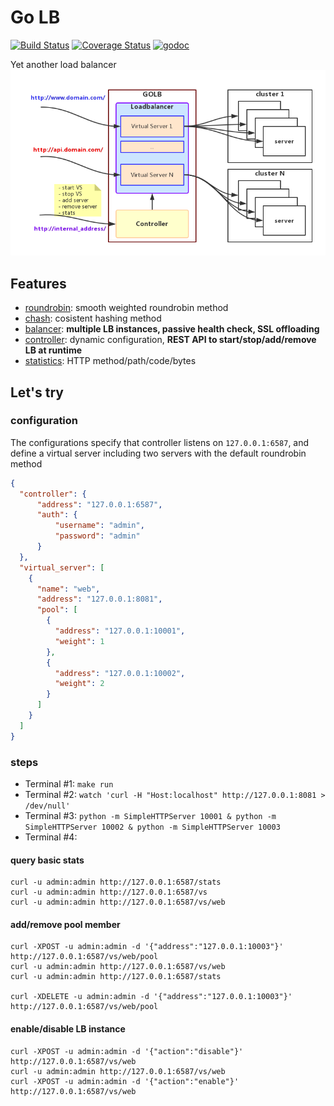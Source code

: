 # Go LB
[![Build Status](https://travis-ci.org/onestraw/golb.svg?branch=master)](https://travis-ci.org/onestraw/golb)
[![Coverage Status](https://coveralls.io/repos/github/onestraw/golb/badge.svg?branch=master)](https://coveralls.io/github/onestraw/golb?branch=master)
[![godoc](https://godoc.org/github.com/onestraw/golb?status.svg)](https://godoc.org/github.com/onestraw/golb)

Yet another load balancer
![golb](golb.png)

## Features

- [roundrobin](roundrobin/): smooth weighted roundrobin method
- [chash](chash/): cosistent hashing method
- [balancer](balancer/): **multiple LB instances, passive health check, SSL offloading**
- [controller](controller/): dynamic configuration, **REST API to start/stop/add/remove LB at runtime**
- [statistics](stats/): HTTP method/path/code/bytes

## Let's try

### configuration

The configurations specify that controller listens on `127.0.0.1:6587`,
and define a virtual server including two servers with the default roundrobin method
```json
{
  "controller": {
      "address": "127.0.0.1:6587",
      "auth": {
          "username": "admin",
          "password": "admin"
      }
  },
  "virtual_server": [
    {
      "name": "web",
      "address": "127.0.0.1:8081",
      "pool": [
        {
          "address": "127.0.0.1:10001",
          "weight": 1
        },
        {
          "address": "127.0.0.1:10002",
          "weight": 2
        }
      ]
    }
  ]
}
```

### steps

- Terminal #1: `make run`
- Terminal #2: `watch 'curl -H "Host:localhost" http://127.0.0.1:8081 > /dev/null'`
- Terminal #3: `python -m SimpleHTTPServer 10001 & python -m SimpleHTTPServer 10002 & python -m SimpleHTTPServer 10003`
- Terminal #4:

#### query basic stats

    curl -u admin:admin http://127.0.0.1:6587/stats
    curl -u admin:admin http://127.0.0.1:6587/vs
    curl -u admin:admin http://127.0.0.1:6587/vs/web

#### add/remove pool member

    curl -XPOST -u admin:admin -d '{"address":"127.0.0.1:10003"}' http://127.0.0.1:6587/vs/web/pool
    curl -u admin:admin http://127.0.0.1:6587/vs/web
    curl -u admin:admin http://127.0.0.1:6587/stats

    curl -XDELETE -u admin:admin -d '{"address":"127.0.0.1:10003"}' http://127.0.0.1:6587/vs/web/pool

#### enable/disable LB instance

    curl -XPOST -u admin:admin -d '{"action":"disable"}' http://127.0.0.1:6587/vs/web
    curl -u admin:admin http://127.0.0.1:6587/vs/web
    curl -XPOST -u admin:admin -d '{"action":"enable"}' http://127.0.0.1:6587/vs/web
